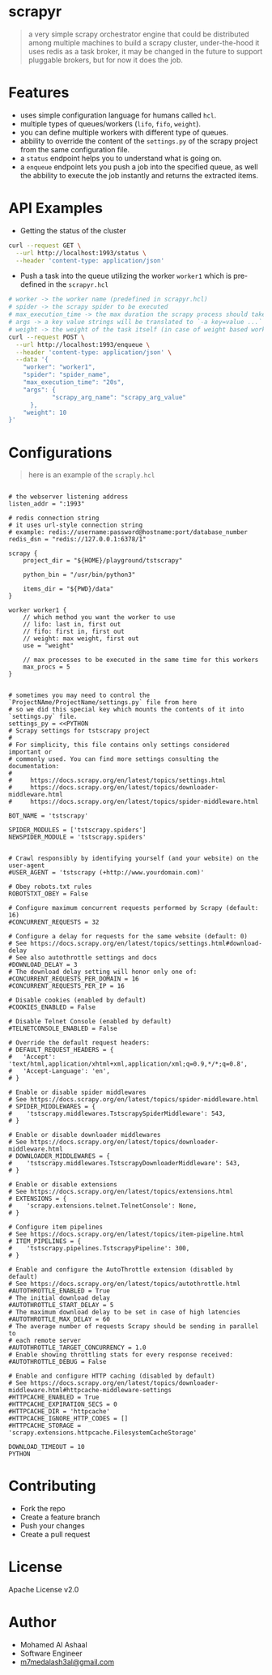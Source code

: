 scrapyr
========
> a very simple scrapy orchestrator engine that could be distributed among multiple machines to build a scrapy cluster, under-the-hood it uses redis as a task broker, it may be changed in the future to support pluggable brokers, but for now it does the job.

Features
========
- uses simple configuration language for humans called `hcl`.
- multiple types of queues/workers (`lifo`, `fifo`, `weight`).
- you can define multiple workers with different type of queues.
- abbility to override the content of the `settings.py` of the scrapy project from the same configuration file.
- a `status` endpoint helps you to understand what is going on.
- a `enqueue` endpoint lets you push a job into the specified queue, as well the abbility to execute the job instantly and returns the extracted items.

API Examples
============

- Getting the status of the cluster
```bash
curl --request GET \
  --url http://localhost:1993/status \
  --header 'content-type: application/json'
```

- Push a task into the queue utilizing the worker `worker1` which is pre-defined in the `scrapyr.hcl`
```bash
# worker -> the worker name (predefined in scrapyr.hcl)
# spider -> the scrapy spider to be executed
# max_execution_time -> the max duration the scrapy process should take
# args -> a key value strings will be translated to `-a key=value ...` for each key-value pair.
# weight -> the weight of the task itself (in case of weight based workers defined in the scrapyr.hcl)
curl --request POST \
  --url http://localhost:1993/enqueue \
  --header 'content-type: application/json' \
  --data '{
	"worker": "worker1",
	"spider": "spider_name",
	"max_execution_time": "20s",
	"args": {
            "scrapy_arg_name": "scrapy_arg_value"
      },
	"weight": 10
}'
```

Configurations
===============
> here is an example of the `scraply.hcl`

```hcl

# the webserver listening address
listen_addr = ":1993"

# redis connection string
# it uses url-style connection string
# example: redis://username:password@hostname:port/database_number
redis_dsn = "redis://127.0.0.1:6378/1"

scrapy {
    project_dir = "${HOME}/playground/tstscrapy"

    python_bin = "/usr/bin/python3"

    items_dir = "${PWD}/data"
}

worker worker1 {
    // which method you want the worker to use
    // lifo: last in, first out
    // fifo: first in, first out
    // weight: max weight, first out
    use = "weight"

    // max processes to be executed in the same time for this workers
    max_procs = 5
}


# sometimes you may need to control the `ProjectNAme/ProjectName/settings.py` file from here
# so we did this special key which mounts the contents of it into `settings.py` file.
settings_py = <<PYTHON
# Scrapy settings for tstscrapy project
#
# For simplicity, this file contains only settings considered important or
# commonly used. You can find more settings consulting the documentation:
#
#     https://docs.scrapy.org/en/latest/topics/settings.html
#     https://docs.scrapy.org/en/latest/topics/downloader-middleware.html
#     https://docs.scrapy.org/en/latest/topics/spider-middleware.html

BOT_NAME = 'tstscrapy'

SPIDER_MODULES = ['tstscrapy.spiders']
NEWSPIDER_MODULE = 'tstscrapy.spiders'


# Crawl responsibly by identifying yourself (and your website) on the user-agent
#USER_AGENT = 'tstscrapy (+http://www.yourdomain.com)'

# Obey robots.txt rules
ROBOTSTXT_OBEY = False

# Configure maximum concurrent requests performed by Scrapy (default: 16)
#CONCURRENT_REQUESTS = 32

# Configure a delay for requests for the same website (default: 0)
# See https://docs.scrapy.org/en/latest/topics/settings.html#download-delay
# See also autothrottle settings and docs
#DOWNLOAD_DELAY = 3
# The download delay setting will honor only one of:
#CONCURRENT_REQUESTS_PER_DOMAIN = 16
#CONCURRENT_REQUESTS_PER_IP = 16

# Disable cookies (enabled by default)
#COOKIES_ENABLED = False

# Disable Telnet Console (enabled by default)
#TELNETCONSOLE_ENABLED = False

# Override the default request headers:
# DEFAULT_REQUEST_HEADERS = {
#   'Accept': 'text/html,application/xhtml+xml,application/xml;q=0.9,*/*;q=0.8',
#   'Accept-Language': 'en',
# }

# Enable or disable spider middlewares
# See https://docs.scrapy.org/en/latest/topics/spider-middleware.html
# SPIDER_MIDDLEWARES = {
#    'tstscrapy.middlewares.TstscrapySpiderMiddleware': 543,
# }

# Enable or disable downloader middlewares
# See https://docs.scrapy.org/en/latest/topics/downloader-middleware.html
# DOWNLOADER_MIDDLEWARES = {
#    'tstscrapy.middlewares.TstscrapyDownloaderMiddleware': 543,
# }

# Enable or disable extensions
# See https://docs.scrapy.org/en/latest/topics/extensions.html
# EXTENSIONS = {
#    'scrapy.extensions.telnet.TelnetConsole': None,
# }

# Configure item pipelines
# See https://docs.scrapy.org/en/latest/topics/item-pipeline.html
# ITEM_PIPELINES = {
#    'tstscrapy.pipelines.TstscrapyPipeline': 300,
# }

# Enable and configure the AutoThrottle extension (disabled by default)
# See https://docs.scrapy.org/en/latest/topics/autothrottle.html
#AUTOTHROTTLE_ENABLED = True
# The initial download delay
#AUTOTHROTTLE_START_DELAY = 5
# The maximum download delay to be set in case of high latencies
#AUTOTHROTTLE_MAX_DELAY = 60
# The average number of requests Scrapy should be sending in parallel to
# each remote server
#AUTOTHROTTLE_TARGET_CONCURRENCY = 1.0
# Enable showing throttling stats for every response received:
#AUTOTHROTTLE_DEBUG = False

# Enable and configure HTTP caching (disabled by default)
# See https://docs.scrapy.org/en/latest/topics/downloader-middleware.html#httpcache-middleware-settings
#HTTPCACHE_ENABLED = True
#HTTPCACHE_EXPIRATION_SECS = 0
#HTTPCACHE_DIR = 'httpcache'
#HTTPCACHE_IGNORE_HTTP_CODES = []
#HTTPCACHE_STORAGE = 'scrapy.extensions.httpcache.FilesystemCacheStorage'

DOWNLOAD_TIMEOUT = 10
PYTHON

```

Contributing
=============
- Fork the repo
- Create a feature branch
- Push your changes
- Create a pull request

License
========
Apache License v2.0

Author
=======
- Mohamed Al Ashaal
- Software Engineer
- m7medalash3al@gmail.com
